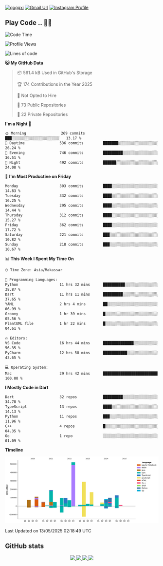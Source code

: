 [![goggxi](https://img.shields.io/badge/Portofolio-Goggxi-orange)](https://goggxi.github.io)
[![Gmail Url](https://img.shields.io/twitter/url?label=Goggxi@gmail.com&logo=gmail&style=social&url=http%3A%2F%2Fmailto%3Acontact.Goggxi@gmail.com)](mailto:Goggxi@gmail.com) [![Instagram Profile](https://img.shields.io/twitter/url?label=moh_rifkan&logo=instagram&style=social&url=https://www.instagram.com/moh_rifkan/)](https://www.instagram.com/moh_rifkan/)

## Play Code .. 💬🚀

<!-- [![Moh Rifkan GitHub stats](https://github-readme-stats.vercel.app/api?username=goggxi&count_private=true&show_icons=true&theme=dracula&custom_title=Goggxi%20Statistic%20🚀)](https://github.com/goggxi/goggxi)

[![Top Langs](https://github-readme-stats.vercel.app/api/top-langs/?username=goggxi&langs_count=8&layout=compact&show_icons=true&theme=dracula)](https://github.com/goggxi/goggxi) -->

<!--START_SECTION:waka-->
![Code Time](http://img.shields.io/badge/Code%20Time-4%2C283%20hrs%2044%20mins-blue)

![Profile Views](http://img.shields.io/badge/Profile%20Views-10-blue)

![Lines of code](https://img.shields.io/badge/From%20Hello%20World%20I%27ve%20Written-2.1%20million%20lines%20of%20code-blue)

**🐱 My GitHub Data** 

> 📦 561.4 kB Used in GitHub's Storage 
 > 
> 🏆 174 Contributions in the Year 2025
 > 
> 🚫 Not Opted to Hire
 > 
> 📜 73 Public Repositories 
 > 
> 🔑 22 Private Repositories 
 > 
**I'm a Night 🦉** 

```text
🌞 Morning                269 commits         ███░░░░░░░░░░░░░░░░░░░░░░   13.17 % 
🌆 Daytime                536 commits         ███████░░░░░░░░░░░░░░░░░░   26.24 % 
🌃 Evening                746 commits         █████████░░░░░░░░░░░░░░░░   36.51 % 
🌙 Night                  492 commits         ██████░░░░░░░░░░░░░░░░░░░   24.08 % 
```
📅 **I'm Most Productive on Friday** 

```text
Monday                   303 commits         ████░░░░░░░░░░░░░░░░░░░░░   14.83 % 
Tuesday                  332 commits         ████░░░░░░░░░░░░░░░░░░░░░   16.25 % 
Wednesday                295 commits         ████░░░░░░░░░░░░░░░░░░░░░   14.44 % 
Thursday                 312 commits         ████░░░░░░░░░░░░░░░░░░░░░   15.27 % 
Friday                   362 commits         ████░░░░░░░░░░░░░░░░░░░░░   17.72 % 
Saturday                 221 commits         ███░░░░░░░░░░░░░░░░░░░░░░   10.82 % 
Sunday                   218 commits         ███░░░░░░░░░░░░░░░░░░░░░░   10.67 % 
```


📊 **This Week I Spent My Time On** 

```text
🕑︎ Time Zone: Asia/Makassar

💬 Programming Languages: 
Python                   11 hrs 32 mins      ██████████░░░░░░░░░░░░░░░   38.87 % 
Dart                     11 hrs 11 mins      █████████░░░░░░░░░░░░░░░░   37.65 % 
YAML                     2 hrs 4 mins        ██░░░░░░░░░░░░░░░░░░░░░░░   06.99 % 
Groovy                   1 hr 39 mins        █░░░░░░░░░░░░░░░░░░░░░░░░   05.56 % 
PlantUML file            1 hr 22 mins        █░░░░░░░░░░░░░░░░░░░░░░░░   04.61 % 

🔥 Editors: 
VS Code                  16 hrs 44 mins      ██████████████░░░░░░░░░░░   56.35 % 
PyCharm                  12 hrs 58 mins      ███████████░░░░░░░░░░░░░░   43.65 % 

💻 Operating System: 
Mac                      29 hrs 42 mins      █████████████████████████   100.00 % 
```

**I Mostly Code in Dart** 

```text
Dart                     32 repos            █████████░░░░░░░░░░░░░░░░   34.78 % 
TypeScript               13 repos            ████░░░░░░░░░░░░░░░░░░░░░   14.13 % 
Python                   11 repos            ███░░░░░░░░░░░░░░░░░░░░░░   11.96 % 
C++                      4 repos             █░░░░░░░░░░░░░░░░░░░░░░░░   04.35 % 
Go                       1 repo              ░░░░░░░░░░░░░░░░░░░░░░░░░   01.09 % 
```



**Timeline**

![Lines of Code chart](https://raw.githubusercontent.com/Goggxi/Goggxi/main/assets/bar_graph.png)


 Last Updated on 13/05/2025 02:18:49 UTC
<!--END_SECTION:waka-->

## GitHub stats

<p align="center">
  <a href="https://github.com/goggxi">
    <img src="http://github-profile-summary-cards.vercel.app/api/cards/profile-details?username=goggxi&theme=transparent" />
  </a>
  <a href="https://github.com/goggxi">
    <img src="https://github-readme-streak-stats.herokuapp.com/?user=goggxi&hide_border=true&card_width=338&theme=transparent" />
  </a>
  <a href="https://github.com/goggxi">
    <img src="http://github-profile-summary-cards.vercel.app/api/cards/stats?username=goggxi&theme=transparent" />
  </a>
  <a href="https://github.com/goggxi">
    <img src="https://github-readme-stats.vercel.app/api/top-langs/?username=goggxi&langs_count=10&exclude_repo=&hide=c,makefile,html,css,sass,nix,nunjucks,tsql,dockerfile,shell&card_width=699&hide_border=true&theme=transparent" />
  </a>
  <!-- <br/>
  <a href="https://github.com/goggxi">
    <img src="https://komarev.com/ghpvc/?username=goggxi&color=blue&style=flat" />
  </a> -->
</p>
